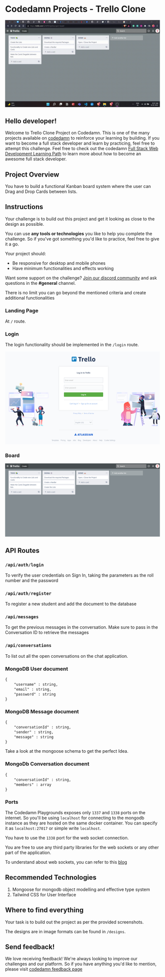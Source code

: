 # Codedamn Projects - Trello Clone

![header image](https://raw.githubusercontent.com/codedamn-projects/trello-clone/master/designs/Moving%20Cards.gif)
## Hello developer!

Welcome to Trello Clone Project on Codedamn. This is one of the many projects available on [codedamn](https://codedamn.com/projects) to reinforce your learning by building. If you want to become a full stack developer and learn by practicing, feel free to attempt this challenge. Feel free to check out the codedamn [Full Stack Web Development Learning Path](https://codedamn.com/learning-paths/fullstack) to learn more about how to become an awesome full stack developer.

## Project Overview

You have to build a functional Kanban board system where the user can Drag and Drop Cards between lists. 

## Instructions

Your challenge is to build out this project and get it looking as close to the design as possible.

You can use **any tools or technologies** you like to help you complete the challenge. So if you've got something you'd like to practice, feel free to give it a go.

Your project should:

-   Be responsive for desktop and mobile phones
-   Have minimum functionalities and effects working

Want some support on the challenge? [Join our discord community](https://cdm.sh/discord) and ask questions in the **#general** channel.

There is no limit you can go beyond the mentioned criteria and create additional functionalities

### Landing Page

At `/` route.



### Login

The login functionality should be implemented in the `/login` route.

![login image](https://raw.githubusercontent.com/codedamn-projects/trello-clone/master/designs/Login%20%5BDesktop%7D.png)

### Board

![/boards](https://raw.githubusercontent.com/codedamn-projects/trello-clone/master/designs/Board%20%5BDesktop%5D.png)
## API Routes 

### `/api/auth/login`

To verify the user credentials on Sign In, taking the parameters as the roll number and the password 

### `/api/auth/register` 

To register a new student and add the document to the database

### `/api/messages` 

 To get the previous messages in the conversation. Make sure to pass in the Conversation ID to retrieve the messages 

 ### `/api/conversations`

 To list out all the open conversations on the chat application. 


### MongoDB User document
```
{ 
    "username" : string,
    "email" : string,
    "password" : string
}
```

### MongoDB Message document
```
{
    "conversationId" : string,
    "sender" : string, 
    "message" : string
}
```
Take a look at the mongoose schema to get the perfect Idea. 

### MongoDb Conversation document
```
{
    "conversationId" : string,
    "members" : array
}
```

### Ports 
The Codedamn Playgrounds exposes only `1337` and `1338` ports on the internet. So you'll be using `localhost` for connecting to the mongodb instance as they are hosted on the same docker container. You can specify it as `localhost:27017` or simple write `localhost`. 

You have to use the `1338` port for the web socket connection. 

You are free to use any third party libraries for the web sockets or any other part of the application. 

To understand about web sockets, you can refer to this [blog](https://codedamn.com/news/backend/what-are-web-sockets-how-is-it-different-from-http)
## Recommended Technologies 

1. Mongoose for mongodb object modelling and effective type system 
1. Tailwind CSS for User Interface






## Where to find everything

Your task is to build out the project as per the provided screenshots.

The designs are in image formats can be found in `/designs`.



## Send feedback!

We love receiving feedback! We're always looking to improve our challenges and our platform. So if you have anything you'd like to mention, please visit [codedamn feedback page](https://codedamn.com/contact)